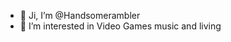 - 👋 Ji, I’m @Handsomerambler
- 👀 I’m interested in Video Games music and living     
<!---Handsomerambler/Handsomerambler is a ✨ special ✨ repository because its `README.md` (this file) appears on your GitHub profile.
You can click the Preview link to take a look at your changes.
--->
